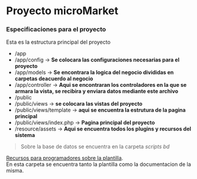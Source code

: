 # Proyecto microMarket
### Especificaciones para el proyecto

Esta es la estructura principal del proyecto
* /app
* /app/config -> **Se colocara las configuraciones necesarias para el proyecto**
* /app/models -> **Se encontrara la logica del negocio divididas en carpetas deacuerdo al negocio**
* /app/controller -> **Aqui se encontraran los controladores en la que se armara la vista, se recibira y enviara datos mediante este archivo**
* /public
* /public/views -> **se colocara las vistas del proyecto**
* /public/views/template -> **aqui se encuentra la estrutura de la pagina principal**
* /public/views/index.php -> **Pagina principal del proyecto**
* /resource/assets -> **Aqui se encuentra todos los plugins y recursos del sistema**

>Sobre la base de datos se encuentra en la carpeta *scripts bd*  

[Recursos para programadores sobre la plantilla](https://mega.nz/#F!XcZlVZyC!9jZtVK5vTmk7ox0_cJZ5OQ").  
En esta carpeta se encuentra tanto la plantilla como la documentacion de la misma.